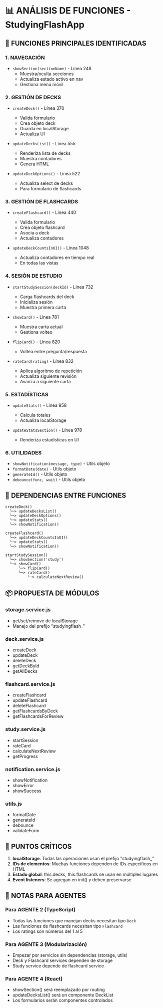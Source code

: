 # 📊 ANÁLISIS DE FUNCIONES - StudyingFlashApp

## 🎯 FUNCIONES PRINCIPALES IDENTIFICADAS

### **1. NAVEGACIÓN**
- `showSection(sectionName)` - Línea 248
  - Muestra/oculta secciones
  - Actualiza estado activo en nav
  - Gestiona menú móvil

### **2. GESTIÓN DE DECKS**
- `createDeck()` - Línea 370
  - Valida formulario
  - Crea objeto deck
  - Guarda en localStorage
  - Actualiza UI
  
- `updateDecksList()` - Línea 555
  - Renderiza lista de decks
  - Muestra contadores
  - Genera HTML

- `updateDeckOptions()` - Línea 522
  - Actualiza select de decks
  - Para formulario de flashcards

### **3. GESTIÓN DE FLASHCARDS**
- `createFlashcard()` - Línea 440
  - Valida formulario
  - Crea objeto flashcard
  - Asocia a deck
  - Actualiza contadores

- `updateDeckCountsInUI()` - Línea 1048
  - Actualiza contadores en tiempo real
  - En todas las vistas

### **4. SESIÓN DE ESTUDIO**
- `startStudySession(deckId)` - Línea 732
  - Carga flashcards del deck
  - Inicializa sesión
  - Muestra primera carta

- `showCard()` - Línea 781
  - Muestra carta actual
  - Gestiona volteo

- `flipCard()` - Línea 820
  - Voltea entre pregunta/respuesta

- `rateCard(rating)` - Línea 832
  - Aplica algoritmo de repetición
  - Actualiza siguiente revisión
  - Avanza a siguiente carta

### **5. ESTADÍSTICAS**
- `updateStats()` - Línea 958
  - Calcula totales
  - Actualiza localStorage

- `updateStatsSection()` - Línea 978
  - Renderiza estadísticas en UI

### **6. UTILIDADES**
- `showNotification(message, type)` - Utils objeto
- `formatDate(date)` - Utils objeto
- `generateId()` - Utils objeto
- `debounce(func, wait)` - Utils objeto

## 🔗 DEPENDENCIAS ENTRE FUNCIONES

```
createDeck()
  └─> updateDecksList()
  └─> updateDeckOptions()
  └─> updateStats()
  └─> showNotification()

createFlashcard()
  └─> updateDeckCountsInUI()
  └─> updateStats()
  └─> showNotification()

startStudySession()
  └─> showSection('study')
  └─> showCard()
      └─> flipCard()
      └─> rateCard()
          └─> calculateNextReview()
```

## 📦 PROPUESTA DE MÓDULOS

### **storage.service.js**
- get/set/remove de localStorage
- Manejo del prefijo "studyingflash_"

### **deck.service.js**
- createDeck
- updateDeck
- deleteDeck
- getDeckById
- getAllDecks

### **flashcard.service.js**
- createFlashcard
- updateFlashcard
- deleteFlashcard
- getFlashcardsByDeck
- getFlashcardsForReview

### **study.service.js**
- startSession
- rateCard
- calculateNextReview
- getProgress

### **notification.service.js**
- showNotification
- showError
- showSuccess

### **utils.js**
- formatDate
- generateId
- debounce
- validateForm

## 🚨 PUNTOS CRÍTICOS

1. **localStorage**: Todas las operaciones usan el prefijo "studyingflash_"
2. **IDs de elementos**: Muchas funciones dependen de IDs específicos en HTML
3. **Estado global**: this.decks, this.flashcards se usan en múltiples lugares
4. **Event listeners**: Se agregan en init() y deben preservarse

## 📝 NOTAS PARA AGENTES

### **Para AGENTE 2 (TypeScript)**
- Todas las funciones que manejan decks necesitan tipo `Deck`
- Las funciones de flashcards necesitan tipo `Flashcard`
- Los ratings son números del 1 al 5

### **Para AGENTE 3 (Modularización)**
- Empezar por servicios sin dependencias (storage, utils)
- Deck y Flashcard services dependen de storage
- Study service depende de flashcard service

### **Para AGENTE 4 (React)**
- showSection() será reemplazado por routing
- updateDecksList() será un componente DeckList
- Los formularios serán componentes controlados